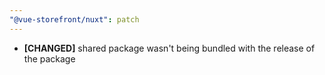 ```yaml
---
"@vue-storefront/nuxt": patch
---
```

- **[CHANGED]** shared package wasn't being bundled with the release of the package

